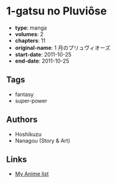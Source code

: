 # 1-gatsu no Pluviôse

-   **type**: manga
-   **volumes**: 2
-   **chapters**: 11
-   **original-name**: 1 月のプリュヴィオーズ
-   **start-date**: 2011-10-25
-   **end-date**: 2011-10-25

## Tags

-   fantasy
-   super-power

## Authors

-   Hoshikuzu
-   Nanagou (Story & Art)

## Links

-   [My Anime list](https://myanimelist.net/manga/56473/1-gatsu_no_Pluvi%C3%B4se)
